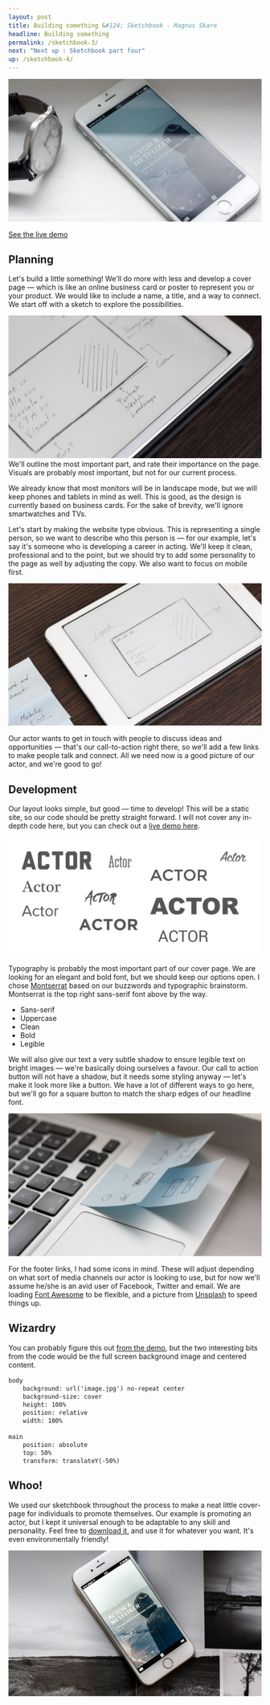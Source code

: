 ```yaml
---
layout: post
title: Building something &#124; Sketchbook - Magnus Skare
headline: Building something
permalink: /sketchbook-3/
next: "Next up : Sketchbook part four"
up: /sketchbook-4/
---
```


<img src="../img/sketchbook/img_14.jpg" alt="Final outcome" class="cover">

<a href="/experimental/cover" target="_blank" class="button">See the live demo</a>

## Planning

Let's build a little something! We'll do more with less and develop a cover page &mdash; which is like an online business card or poster to represent you or your product. We would like to include a name, a title, and a way to connect. We start off with a sketch to explore the possibilities.

<span class="caption">
	<img src="../img/sketchbook/img_11.jpg" alt="Initial sketches">
	<span>We'll outline the most important part, and rate their importance on the page. Visuals are probably most important, but not for our current process.</span>
</span>

We already know that most monitors will be in landscape mode, but we will keep phones and tablets in mind as well. This is good, as the design is currently based on business cards. For the sake of brevity, we'll ignore smartwatches and TVs.

Let's start by making the website type obvious. This is representing a single person, so we want to describe who this person is &mdash; for our example, let's say it's someone who is developing a career in acting. We'll keep it clean, professional and to the point, but we should try to add some personality to the page as well by adjusting the copy. We also want to focus on mobile first.

<img src="../img/sketchbook/img_12.jpg" alt="Layout" class="big">

Our actor wants to get in touch with people to discuss ideas and opportunities &mdash; that's our call-to-action right there, so we'll add a few links to make people talk and connect. All we need now is a good picture of our actor, and we're good to go!

## Development

Our layout looks simple, but good &mdash; time to develop! This will be a static site, so our code should be pretty straight forward. I will not cover any in-depth code here, but you can check out a <a href="/experimental/cover" target="_blank">live demo here</a>.

<img src="../img/sketchbook/img_01.png" alt="Exploring typography" class="transparent big">

Typography is probably the most important part of our cover page. We are looking for an elegant and bold font, but we should keep our options open. I chose <a href="https://www.google.com/fonts/specimen/Montserrat" target="_blank">Montserrat</a> based on our buzzwords and typographic brainstorm. Montserrat is the top right sans-serif font above by the way.

* Sans-serif
* Uppercase
* Clean
* Bold
* Legible

We will also give our text a very subtle shadow to ensure legible text on bright images &mdash; we're basically doing ourselves a favour. Our call to action button will not have a shadow, but it needs some styling anyway &mdash; let's make it look more like a button. We have a lot of different ways to go here, but we'll go for a square button to match the sharp edges of our headline font.

<img src="../img/sketchbook/img_13.jpg" alt="Buttons">

For the footer links, I had some icons in mind. These will adjust depending on what sort of media channels our actor is looking to use, but for now we'll  assume he/she is an avid user of Facebook, Twitter and email. We are loading <a href="https://fortawesome.github.io/Font-Awesome/" target="_blank">Font Awesome</a> to be flexible, and a picture from <a href="//unsplash.com" target="_blank">Unsplash</a> to speed things up.

## Wizardry

You can probably figure this out <a href="/experimental/cover" target="_blank">from the demo</a>, but the two interesting bits from the code would be the full screen background image and centered content.

	body
	    background: url('image.jpg') no-repeat center
	    background-size: cover
	    height: 100%
	    position: relative
	    width: 100%

	main
	    position: absolute
	    top: 50%
	    transform: translateY(-50%)

Whoo!
-

We used our sketchbook throughout the process to make a neat little cover-page for individuals to promote themselves. Our example is promoting an actor, but I kept it universal enough to be adaptable to any skill and personality. Feel free to <a href="/experimental/cover.zip">download it</a>, and use it for whatever you want. It's even environmentally friendly!

<img src="../img/sketchbook/img_16.jpg" alt="Final outcome" class="big">






